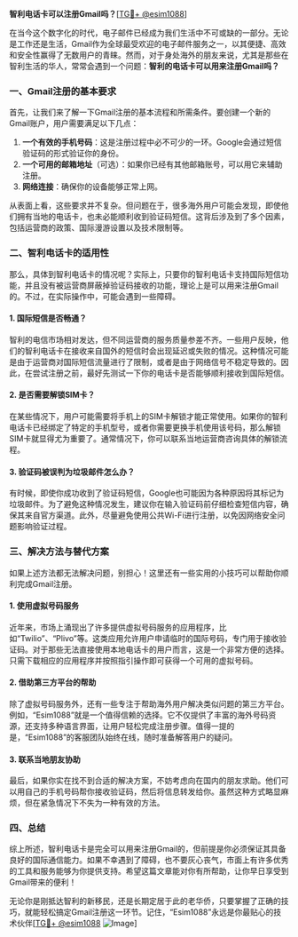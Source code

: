 **智利电话卡可以注册Gmail吗？**[[TG💪+ @esim1088](https://t.me/s/esim1088)]

在当今这个数字化的时代，电子邮件已经成为我们生活中不可或缺的一部分。无论是工作还是生活，Gmail作为全球最受欢迎的电子邮件服务之一，以其便捷、高效和安全性赢得了无数用户的青睐。然而，对于身处海外的朋友来说，尤其是那些在智利生活的华人，常常会遇到一个问题：**智利的电话卡可以用来注册Gmail吗？**

### 一、Gmail注册的基本要求

首先，让我们来了解一下Gmail注册的基本流程和所需条件。要创建一个新的Gmail账户，用户需要满足以下几点：

1. **一个有效的手机号码**：这是注册过程中必不可少的一环。Google会通过短信验证码的形式验证你的身份。
2. **一个可用的邮箱地址**（可选）：如果你已经有其他邮箱账号，可以用它来辅助注册。
3. **网络连接**：确保你的设备能够正常上网。

从表面上看，这些要求并不复杂。但问题在于，很多海外用户可能会发现，即使他们拥有当地的电话卡，也未必能顺利收到验证码短信。这背后涉及到了多个因素，包括运营商的政策、国际漫游设置以及技术限制等。

### 二、智利电话卡的适用性

那么，具体到智利电话卡的情况呢？实际上，只要你的智利电话卡支持国际短信功能，并且没有被运营商屏蔽掉验证码接收的功能，理论上是可以用来注册Gmail的。不过，在实际操作中，可能会遇到一些障碍。

#### 1. 国际短信是否畅通？

智利的电信市场相对发达，但不同运营商的服务质量参差不齐。一些用户反映，他们的智利电话卡在接收来自国外的短信时会出现延迟或失败的情况。这种情况可能是由于运营商对国际短信流量进行了限制，或者是由于网络信号不稳定导致的。因此，在尝试注册之前，最好先测试一下你的电话卡是否能够顺利接收到国际短信。

#### 2. 是否需要解锁SIM卡？

在某些情况下，用户可能需要将手机上的SIM卡解锁才能正常使用。如果你的智利电话卡已经绑定了特定的手机型号，或者你需要更换手机使用该号码，那么解锁SIM卡就显得尤为重要了。通常情况下，你可以联系当地运营商咨询具体的解锁流程。

#### 3. 验证码被误判为垃圾邮件怎么办？

有时候，即使你成功收到了验证码短信，Google也可能因为各种原因将其标记为垃圾邮件。为了避免这种情况发生，建议你在输入验证码前仔细检查短信内容，确保其来自官方渠道。此外，尽量避免使用公共Wi-Fi进行注册，以免因网络安全问题影响验证过程。

### 三、解决方法与替代方案

如果上述方法都无法解决问题，别担心！这里还有一些实用的小技巧可以帮助你顺利完成Gmail注册。

#### 1. 使用虚拟号码服务

近年来，市场上涌现出了许多提供虚拟号码服务的应用程序，比如“Twilio”、“Plivo”等。这类应用允许用户申请临时的国际号码，专门用于接收验证码。对于那些无法直接使用本地电话卡的用户而言，这是一个非常方便的选择。只需下载相应的应用程序并按照指引操作即可获得一个可用的虚拟号码。

#### 2. 借助第三方平台的帮助

除了虚拟号码服务外，还有一些专注于帮助海外用户解决类似问题的第三方平台。例如，“Esim1088”就是一个值得信赖的选择。它不仅提供了丰富的海外号码资源，还支持多种语言界面，让用户轻松完成注册步骤。值得一提的是，“Esim1088”的客服团队始终在线，随时准备解答用户的疑问。

#### 3. 联系当地朋友协助

最后，如果你实在找不到合适的解决方案，不妨考虑向在国内的朋友求助。他们可以用自己的手机号码帮你接收验证码，然后将信息转发给你。虽然这种方式略显麻烦，但在紧急情况下不失为一种有效的方法。

### 四、总结

综上所述，智利电话卡是完全可以用来注册Gmail的，但前提是你必须保证其具备良好的国际通信能力。如果不幸遇到了障碍，也不要灰心丧气，市面上有许多优秀的工具和服务能够为你提供支持。希望这篇文章能对你有所帮助，让你早日享受到Gmail带来的便利！

无论你是刚抵达智利的新移民，还是长期定居于此的老华侨，只要掌握了正确的技巧，就能轻松搞定Gmail注册这一环节。记住，“Esim1088”永远是你最贴心的技术伙伴[[TG💪+ @esim1088](https://t.me/s/esim1088) ![Image](https://i.postimg.cc/4NQfJmqS/Snipaste-2025-05-13-00-14-12.png)]